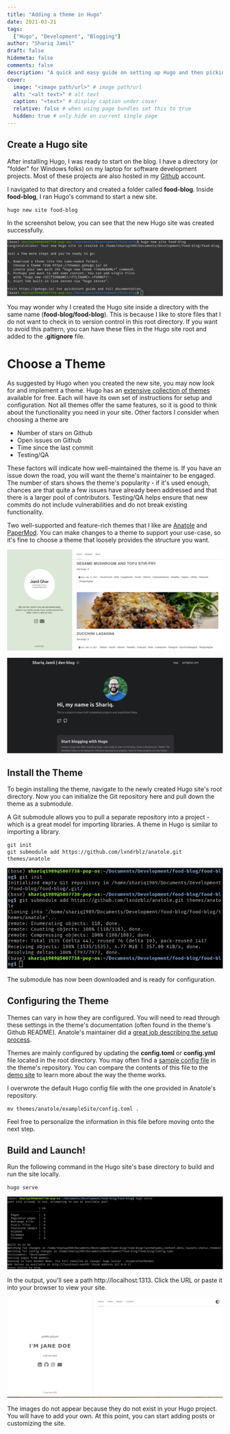 ```yaml
---
title: "Adding a theme in Hugo"
date: 2021-03-21
tags:
  ["Hugo", "Development", "Blogging"]
author: "Shariq Jamil"
draft: false
hidemeta: false
comments: false
description: "A quick and easy guide on setting up Hugo and then picking, installing and configuring a theme. Want to learn how to install a Hugo theme? Or how to use a Hugo theme?"
cover:
  image: "<image path/url>" # image path/url
  alt: "<alt text>" # alt text
  caption: "<text>" # display caption under cover
  relative: false # when using page bundles set this to true
  hidden: true # only hide on current single page
---
```


## Create a Hugo site

After installing Hugo, I was ready to start on the blog. I have a directory (or "folder" for Windows folks) on my laptop for software development projects. Most of these projects are also hosted in my [Github](https://github.com/shariq1989) account. 

I navigated to that directory and created a folder called **food-blog**. Inside **food-blog**, I ran Hugo's command to start a new site.

    hugo new site food-blog

In the screenshot below, you can see that the new Hugo site was created successfully. 

![regular](new_site.png)

You may wonder why I created the Hugo site inside a directory with the same name (**food-blog/food-blog**). This is because I like to store files that I do not want to check in to version control in this root directory. If you want to avoid this pattern, you can have these files in the Hugo site root and added to the **.gitignore** file.  

# Choose a Theme

As suggested by Hugo when you created the new site, you may now look for and implement a theme. Hugo has an [extensive collection of themes](https://themes.gohugo.io/) available for free. Each will have its own set of instructions for setup and configuration. Not all themes offer the same features, so it is good to think about the functionality you need in your site. Other factors I consider when choosing a theme are
- Number of stars on Github
- Open issues on Github
- Time since the last commit
- Testing/QA

These factors will indicate how well-maintained the theme is. If you have an issue down the road, you will want the theme's maintainer to be engaged. The number of stars shows the theme's popularity - if it's used enough, chances are that quite a few issues have already been addressed and that there is a larger pool of contributors. Testing/QA helps ensure that new commits do not include vulnerabilities and do not break existing functionality.

Two well-supported and feature-rich themes that I like are [Anatole](https://themes.gohugo.io/anatole/) and [PaperMod](https://themes.gohugo.io/hugo-papermod/). You can make changes to a theme to support your use-case, so it's fine to choose a theme that loosely provides the structure you want.

![regular](anatole.png "JamilGhar uses the Anatole theme")

![regular](thistheme.png "This site uses the PaperMod theme")

## Install the Theme
To begin installing the theme, navigate to the newly created Hugo site's root directory. Now you can initialize the Git repository here and pull down the theme as a submodule.

A Git submodule allows you to pull a separate repository into a project - which is a great model for importing libraries. A theme in Hugo is similar to importing a library.  

    git init
    git submodule add https://github.com/lxndrblz/anatole.git themes/anatole

![regular](submodule.png)

The submodule has now been downloaded and is ready for configuration.

## Configuring the Theme

Themes can vary in how they are configured. You will need to read through these settings in the theme's documentation (often found in the theme's Github README). Anatole's maintainer did a [great job describing the setup process](https://github.com/lxndrblz/anatole#modifying-the-configtoml). 

Themes are mainly configured by updating the **config.toml** or **config.yml** file located in the root directory. You may often find a [sample config file](https://github.com/lxndrblz/anatole/blob/master/exampleSite/config.toml) in the theme's repository. You can compare the contents of this file to the [demo site](https://themes.gohugo.io/theme/anatole/) to learn more about the way the theme works.

I overwrote the default Hugo config file with the one provided in Anatole's repository. 

    mv themes/anatole/exampleSite/config.toml .

Feel free to personalize the information in this file before moving onto the next step.

## Build and Launch!

Run the following command in the Hugo site's base directory to build and run the site locally.

    hugo serve


![regular](serve.png)

In the output, you'll see a path http://localhost:1313. Click the URL or paste it into your browser to view your site.


![regular](local.png)

The images do not appear because they do not exist in your Hugo project. You will have to add your own. At this point, you can start adding posts or customizing the site.